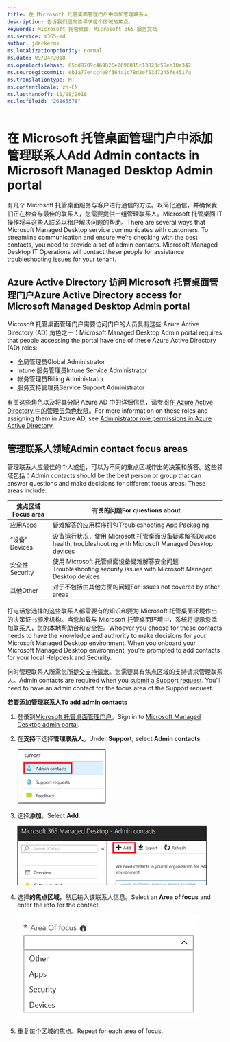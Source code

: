 ```yaml
---
title: 在 Microsoft 托管桌面管理门户中添加管理联系人
description: 告诉我们应向谁寻求每个区域的焦点。
keywords: Microsoft 托管桌面，Microsoft 365 服务文档
ms.service: m365-md
author: jdeckerms
ms.localizationpriority: normal
ms.date: 09/24/2018
ms.openlocfilehash: 65dd8709c469826e2696015c13823c58eb10e342
ms.sourcegitcommit: eb1a77e4cc4e8f564a1c78d2ef53d7245fe4517a
ms.translationtype: MT
ms.contentlocale: zh-CN
ms.lasthandoff: 11/28/2018
ms.locfileid: "26865578"
---
```

# <a name="add-admin-contacts-in-microsoft-managed-desktop-admin-portal"></a><span data-ttu-id="a3381-104">在 Microsoft 托管桌面管理门户中添加管理联系人</span><span class="sxs-lookup"><span data-stu-id="a3381-104">Add Admin contacts in Microsoft Managed Desktop Admin portal</span></span>

<span data-ttu-id="a3381-p101">有几个 Microsoft 托管桌面服务与客户进行通信的方法。以简化通信，并确保我们正在检查与最佳的联系人，您需要提供一组管理联系人。Microsoft 托管桌面 IT 操作将与这些人联系以租户解决问题的帮助。</span><span class="sxs-lookup"><span data-stu-id="a3381-p101">There are several ways that Microsoft Managed Desktop service communicates with customers. To streamline communication and ensure we’re checking with the best contacts, you need to provide a set of admin contacts. Microsoft Managed Desktop IT Operations will contact these people for assistance troubleshooting issues for your tenant.</span></span> 

## <a name="azure-active-directory-access-for-microsoft-managed-desktop-admin-portal"></a><span data-ttu-id="a3381-108">Azure Active Directory 访问 Microsoft 托管桌面管理门户</span><span class="sxs-lookup"><span data-stu-id="a3381-108">Azure Active Directory access for Microsoft Managed Desktop Admin portal</span></span>

<span data-ttu-id="a3381-109">Microsoft 托管桌面管理门户需要访问门户的人员具有这些 Azure Active Directory (AD) 角色之一：</span><span class="sxs-lookup"><span data-stu-id="a3381-109">Microsoft Managed Desktop Admin portal requires that people accessing the portal have one of these Azure Active Directory (AD) roles:</span></span>
- <span data-ttu-id="a3381-110">全局管理员</span><span class="sxs-lookup"><span data-stu-id="a3381-110">Global Administrator</span></span>
- <span data-ttu-id="a3381-111">Intune 服务管理员</span><span class="sxs-lookup"><span data-stu-id="a3381-111">Intune Service Administrator</span></span>
- <span data-ttu-id="a3381-112">帐务管理员</span><span class="sxs-lookup"><span data-stu-id="a3381-112">Billing Administrator</span></span>
- <span data-ttu-id="a3381-113">服务支持管理员</span><span class="sxs-lookup"><span data-stu-id="a3381-113">Service Support Administrator</span></span>

<span data-ttu-id="a3381-114">有关这些角色以及将其分配 Azure AD 中的详细信息，请参阅[在 Azure Active Directory 中的管理员角色权限](https://docs.microsoft.com/azure/active-directory/users-groups-roles/directory-assign-admin-roles)。</span><span class="sxs-lookup"><span data-stu-id="a3381-114">For more information on these roles and assigning them in Azure AD, see [Administrator role permissions in Azure Active Directory](https://docs.microsoft.com/azure/active-directory/users-groups-roles/directory-assign-admin-roles).</span></span> 

## <a name="admin-contact-focus-areas"></a><span data-ttu-id="a3381-115">管理联系人领域</span><span class="sxs-lookup"><span data-stu-id="a3381-115">Admin contact focus areas</span></span>

<span data-ttu-id="a3381-p102">管理联系人应最佳的个人或组，可以为不同的重点区域作出的决策和解答。这些领域包括：</span><span class="sxs-lookup"><span data-stu-id="a3381-p102">Admin contacts should be the best person or group that can answer questions and make decisions for different focus areas. These areas include:</span></span>

<span data-ttu-id="a3381-118">焦点区域</span><span class="sxs-lookup"><span data-stu-id="a3381-118">Focus area</span></span> | <span data-ttu-id="a3381-119">有关的问题</span><span class="sxs-lookup"><span data-stu-id="a3381-119">For questions about</span></span>
--- | ---
<span data-ttu-id="a3381-120">应用</span><span class="sxs-lookup"><span data-stu-id="a3381-120">Apps</span></span> | <span data-ttu-id="a3381-121">疑难解答的应用程序打包</span><span class="sxs-lookup"><span data-stu-id="a3381-121">Troubleshooting App Packaging</span></span>
<span data-ttu-id="a3381-122"> “设备” </span><span class="sxs-lookup"><span data-stu-id="a3381-122">Devices</span></span> | <span data-ttu-id="a3381-123">设备运行状况，使用 Microsoft 托管桌面设备疑难解答</span><span class="sxs-lookup"><span data-stu-id="a3381-123">Device health, troubleshooting with Microsoft Managed Desktop devices</span></span>
<span data-ttu-id="a3381-124">安全性</span><span class="sxs-lookup"><span data-stu-id="a3381-124">Security</span></span> | <span data-ttu-id="a3381-125">使用 Microsoft 托管桌面设备疑难解答安全问题</span><span class="sxs-lookup"><span data-stu-id="a3381-125">Troubleshooting security issues with Microsoft Managed Desktop devices</span></span>
<span data-ttu-id="a3381-126">其他</span><span class="sxs-lookup"><span data-stu-id="a3381-126">Other</span></span> | <span data-ttu-id="a3381-127">对于不包括由其他方面的问题</span><span class="sxs-lookup"><span data-stu-id="a3381-127">For issues not covered by other areas</span></span>

<span data-ttu-id="a3381-p103">打电话您选择的这些联系人都需要有的知识和要为 Microsoft 托管桌面环境作出的决策证书颁发机构。当您加载与 Microsoft 托管桌面环境中，系统将提示您添加联系人，您的本地帮助台和安全性。</span><span class="sxs-lookup"><span data-stu-id="a3381-p103">Whoever you choose for these contacts needs to have the knowledge and authority to make decisions for your Microsoft Managed Desktop environment. When you onboard your Microsoft Managed Desktop environment, you’re prompted to add contacts for your local Helpdesk and Security.</span></span> 

<span data-ttu-id="a3381-p104">何时管理联系人所需您所[提交支持请求](../working-with-managed-desktop/support.md)。您需要具有焦点区域的支持请求管理联系人。</span><span class="sxs-lookup"><span data-stu-id="a3381-p104">Admin contacts are required when you [submit a Support request](../working-with-managed-desktop/support.md). You’ll need to have an admin contact for the focus area of the Support request.</span></span> 

<span data-ttu-id="a3381-132">**若要添加管理联系人**</span><span class="sxs-lookup"><span data-stu-id="a3381-132">**To add admin contacts**</span></span>

1.  <span data-ttu-id="a3381-133">登录到[Microsoft 托管桌面管理门户](http://aka.ms/mwaasportal)。</span><span class="sxs-lookup"><span data-stu-id="a3381-133">Sign in to [Microsoft Managed Desktop admin portal](http://aka.ms/mwaasportal).</span></span> 

2.  <span data-ttu-id="a3381-134">在**支持**下选择**管理联系人**。</span><span class="sxs-lookup"><span data-stu-id="a3381-134">Under **Support**, select **Admin contacts**.</span></span> 

    ![支持菜单，管理联系人](images/admincontacts.png)

3. <span data-ttu-id="a3381-136">选择**添加**。</span><span class="sxs-lookup"><span data-stu-id="a3381-136">Select **Add**.</span></span>

    ![管理门户添加按钮](images/adminadd.png)

4.  <span data-ttu-id="a3381-138">选择**的焦点区域**，然后输入该联系人信息。</span><span class="sxs-lookup"><span data-stu-id="a3381-138">Select an **Area of focus** and enter the info for the contact.</span></span> 

    ![列表中的焦点区域](images/areaoffocus.png)

5. <span data-ttu-id="a3381-140">重复每个区域的焦点。</span><span class="sxs-lookup"><span data-stu-id="a3381-140">Repeat for each area of focus.</span></span> 

